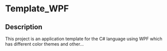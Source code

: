 # Template_WPF

## Description
This project is an application template for the C# language using WPF which has different color themes and other...   
